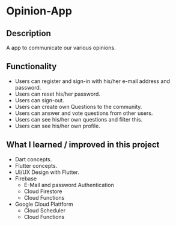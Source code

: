 # Opinion-App

## Description

A app to communicate our various opinions.

## Functionality

- Users can register and sign-in with his/her e-mail address and password.
- Users can reset his/her password.
- Users can sign-out.
- Users can create own Questions to the community.
- Users can answer and vote questions from other users.
- Users can see his/her own questions and filter this.
- Users can see his/her own profile.

## What I learned / improved in this project

- Dart concepts.
- Flutter concepts.
- UI/UX Design with Flutter.
- Firebase
  - E-Mail and password Authentication
  - Cloud Firestore
  - Cloud Functions
- Google Cloud Plattform
  - Cloud Scheduler
  - Cloud Functions
